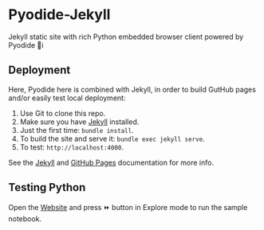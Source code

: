 # Pyodide-Jekyll

Jekyll static site with rich Python embedded browser client powered by Pyodide 🐍i

## Deployment

Here, Pyodide here is combined with Jekyll, in order to build GutHub pages and/or easily test local deployment:

1. Use Git to clone this repo.
1. Make sure you have [Jekyll](http://jekyllrb.com/docs/installation/) installed.
1. Just the first time: `bundle install`.
1. To build the site and serve it: `bundle exec jekyll serve`.
1. To test: `http://localhost:4000`.

See the [Jekyll](http://jekyllrb.com/) and [GitHub Pages](https://pages.github.com/)
documentation for more info.

## Testing Python

Open the [Website](https://dmikush.github.io/pyodide-jekyll/) and press ⏩ button in Explore mode to run the sample notebook.
